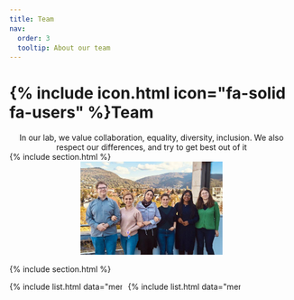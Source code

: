 ```yaml
---
title: Team
nav:
  order: 3
  tooltip: About our team
---
```


# {% include icon.html icon="fa-solid fa-users" %}Team
<div style="text-align: center;">
  In our lab, we value collaboration, equality, diversity, inclusion. We also respect our differences, and try to get best out of it
</div>
{% include section.html %}
<div style="text-align: center;">
  <img src="../images/5820970323481314659.jpg" alt="team photo" style="width: 50%; height: auto;"/>
</div>

{% include section.html %}

<div style="display: flex; overflow-x: auto; white-space: nowrap; align-items: center; gap: 10px;">
  <div style="flex: 0 0 200px; height: 200px; overflow: hidden; flex-shrink: 0;">
    {% include list.html data="members" component="portrait" filter="role == 'pi'" %}
  </div>
  <div style="flex: 0 0 200px; height: 200px; overflow: hidden; flex-shrink: 0;">
    {% include list.html data="members" component="portrait" filter="role != 'pi'" %}
  </div>
  
</div>





